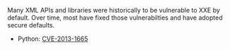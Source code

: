 Many XML APIs and libraries were historically to be vulnerable to XXE by default. Over time, most
have fixed those vulnerabilties and have adopted secure defaults.

* Python: [CVE-2013-1665](https://nvd.nist.gov/vuln/detail/CVE-2013-1665)
